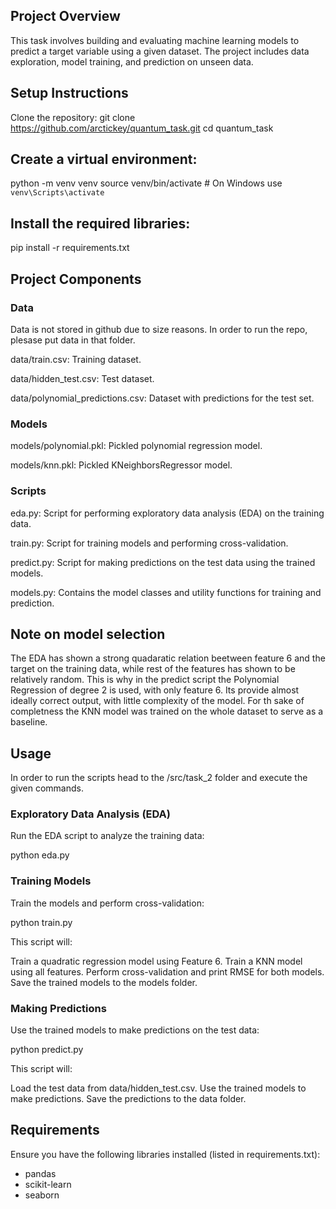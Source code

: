 ## Project Overview
This task involves building and evaluating machine learning models to predict a target variable using a given dataset. The project includes data exploration, model training, and prediction on unseen data.


## Setup Instructions
Clone the repository:
git clone https://github.com/arctickey/quantum_task.git
cd quantum_task

## Create a virtual environment:
python -m venv venv
source venv/bin/activate  # On Windows use `venv\Scripts\activate`

## Install the required libraries:
pip install -r requirements.txt

## Project Components
### Data
Data is not stored in github due to size reasons. In order to run the repo, plesase put data in that folder.

data/train.csv: Training dataset.

data/hidden_test.csv: Test dataset.

data/polynomial_predictions.csv: Dataset with predictions for the test set.

### Models
models/polynomial.pkl: Pickled polynomial regression model.

models/knn.pkl: Pickled KNeighborsRegressor model.

### Scripts
eda.py: Script for performing exploratory data analysis (EDA) on the training data.

train.py: Script for training models and performing cross-validation.

predict.py: Script for making predictions on the test data using the trained models.

models.py: Contains the model classes and utility functions for training and prediction.

## Note on model selection
The EDA has shown a strong quadaratic relation beetween feature 6 and the target on the training data, 
while rest of the features has shown to be relatively random. This is why in the predict script the
Polynomial Regression of degree 2 is used, with only feature 6. Its provide almost ideally correct output, with little
complexity of the model.
For th sake of completness the KNN model was trained on the whole dataset to serve as a baseline.

## Usage
In order to run the scripts head to the /src/task_2 folder and execute the given commands.
### Exploratory Data Analysis (EDA)
Run the EDA script to analyze the training data:

python eda.py

### Training Models
Train the models and perform cross-validation:

python train.py

This script will:

Train a quadratic regression model using Feature 6.
Train a KNN model using all features.
Perform cross-validation and print RMSE for both models.
Save the trained models to the models folder.

### Making Predictions
Use the trained models to make predictions on the test data:

python predict.py

This script will:

Load the test data from data/hidden_test.csv.
Use the trained models to make predictions.
Save the predictions to the data folder.

## Requirements
Ensure you have the following libraries installed (listed in requirements.txt):

- pandas
- scikit-learn
- seaborn
